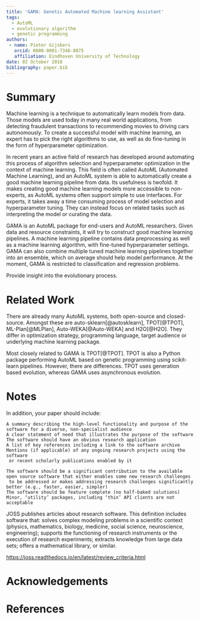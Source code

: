 ```yaml
---
title: 'GAMA: Genetic Automated Machine learning Assistant'
tags:
  - AutoML
  - evolutionary algorithm
  - genetic programming
authors:
 - name: Pieter Gijsbers
   orcid: 0000-0001-7346-8075
   affiliation: Eindhoven University of Technology
date: 02 October 2018
bibliography: paper.bib
---
```


# Summary

Machine learning is a technique to automatically learn models from data.
Those models are used today in many real world applications, from detecting fraudulent transactions to recommending movies to driving cars autonomously.
To create a successful model with machine learning, an expert has to pick the right algorithms to use, as well as do fine-tuning in the form of hyperparameter optimization.

In recent years an active field of research has developed around automating this process of algorithm selection and hyperparameter optimization in the context of machine learning.
This field is often called AutoML (Automated Machine Learning), and an AutoML system is able to automatically create a good machine learning pipeline from data.
Its usefulness is twofold.
It makes creating good machine learning models more accessible to non-experts, as AutoML systems often support simple to use interfaces.
For experts, it takes away a time consuming process of model selection and hyperparameter tuning.
They can instead focus on related tasks such as interpreting the model or curating the data.

GAMA is an AutoML package for end-users and AutoML researchers.
Given data and resource constraints, it will try to construct good machine learning pipelines.
A machine learning pipeline contains data preprocessing as well as a machine learning algorithm, with fine-tuned hyperparameter settings.
GAMA can also combine multiple tuned machine learning pipelines together into an ensemble, which on average should help model performance.
At the moment, GAMA is restricted to classification and regression problems.

Provide insight into the evolutionary process.

# Related Work

There are already many AutoML systems, both open-source and closed-source.
Amongst these are auto-sklearn[@autosklearn], TPOT[@TPOT], ML-Plan[@MLPlan], Auto-WEKA[@Auto-WEKA] and H2O[@H2O].
They differ in optimization strategy, programming language, target audience or underlying machine learning package.

Most closely related to GAMA is TPOT[@TPOT].
TPOT is also a Python package performing AutoML based on genetic programming using scikit-learn pipelines.
However, there are differences.
TPOT uses generation based evolution, whereas GAMA uses asynchronous evolution.


# Notes

In addition, your paper should include:

    A summary describing the high-level functionality and purpose of the software for a diverse, non-specialist audience
    A clear statement of need that illustrates the purpose of the software
    The software should have an obvious research application
    A list of key references including a link to the software archive
    Mentions (if applicable) of any ongoing research projects using the software
     or recent scholarly publications enabled by it

    The software should be a significant contribution to the available open source software that either enables some new research challenges
     to be addressed or makes addressing research challenges significantly better (e.g., faster, easier, simpler)
    The software should be feature complete (no half-baked solutions) Minor, ‘utility’ packages, including ‘thin’ API clients are not acceptable

JOSS publishes articles about research software.
 This definition includes software that: solves complex modeling problems in a scientific context
  (physics, mathematics, biology, medicine, social science, neuroscience, engineering); 
  supports the functioning of research instruments or the execution of research experiments; 
  extracts knowledge from large data sets; offers a mathematical library, or similar.

https://joss.readthedocs.io/en/latest/review_criteria.html

# Acknowledgements

# References

